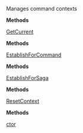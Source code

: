 Manages command contexts

**Methods**

[GetCurrent](Bifrost.Commands.ICommandContextManager.GetCurrent)


**Methods**

[EstablishForCommand](Bifrost.Commands.ICommandContextManager.EstablishForCommand)


**Methods**

[EstablishForSaga](Bifrost.Commands.ICommandContextManager.EstablishForSaga)


**Methods**

[ResetContext](Bifrost.Commands.CommandContextManager.ResetContext)


**Methods**

[ctor](Bifrost.Commands.CommandContextManager.ctor)
